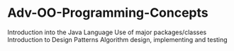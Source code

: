 # Adv-OO-Programming-Concepts
Introduction into the Java Language 
Use of major packages/classes 
Introduction to Design Patterns Algorithm design, implementing and testing

